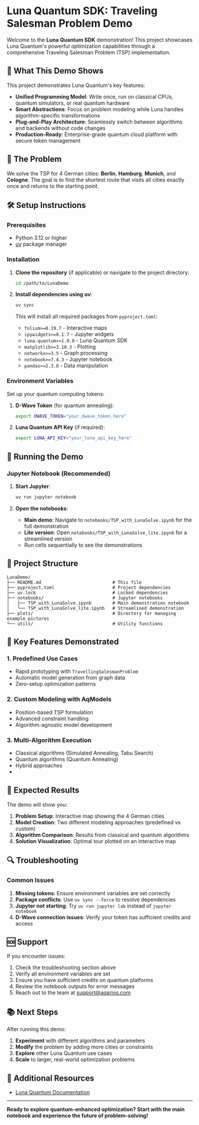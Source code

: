 # Luna Quantum SDK: Traveling Salesman Problem Demo

Welcome to the **Luna Quantum SDK** demonstration! This project showcases Luna Quantum's powerful optimization capabilities through a comprehensive Traveling Salesman Problem (TSP) implementation.

## 🚀 What This Demo Shows

This project demonstrates Luna Quantum's key features:

- **Unified Programming Model**: Write once, run on classical CPUs, quantum simulators, or real quantum hardware
- **Smart Abstractions**: Focus on problem modeling while Luna handles algorithm-specific transformations
- **Plug-and-Play Architecture**: Seamlessly switch between algorithms and backends without code changes
- **Production-Ready**: Enterprise-grade quantum cloud platform with secure token management

## 📍 The Problem

We solve the TSP for 4 German cities: **Berlin**, **Hamburg**, **Munich**, and **Cologne**. The goal is to find the shortest route that visits all cities exactly once and returns to the starting point.

## 🛠️ Setup Instructions

### Prerequisites

- Python 3.12 or higher
- [uv](https://github.com/astral-sh/uv) package manager

### Installation

1. **Clone the repository** (if applicable) or navigate to the project directory:
   ```bash
   cd /path/to/LunaDemo
   ```

2. **Install dependencies using uv**:
   ```bash
   uv sync
   ```

   This will install all required packages from `pyproject.toml`:
   - `folium>=0.19.7` - Interactive maps
   - `ipywidgets>=8.1.7` - Jupyter widgets
   - `luna-quantum>=1.0.0` - Luna Quantum SDK
   - `matplotlib>=3.10.3` - Plotting
   - `networkx>=3.5` - Graph processing
   - `notebook>=7.4.3` - Jupyter notebook
   - `pandas>=2.3.0` - Data manipulation

### Environment Variables

Set up your quantum computing tokens:

1. **D-Wave Token** (for quantum annealing):
   ```bash
   export DWAVE_TOKEN="your_dwave_token_here"
   ```

2. **Luna Quantum API Key** (if required):
   ```bash
   export LUNA_API_KEY="your_luna_api_key_here"
   ```


## 🚀 Running the Demo

### Jupyter Notebook (Recommended)

1. **Start Jupyter**:
   ```bash
   uv run jupyter notebook
   ```

2. **Open the notebooks**:
   - **Main demo**: Navigate to `notebooks/TSP_with_LunaSolve.ipynb` for the full demonstration
   - **Lite version**: Open `notebooks/TSP_with_LunaSolve_lite.ipynb` for a streamlined version
   - Run cells sequentially to see the demonstrations


## 📁 Project Structure

```
LunaDemo/
├── README.md                           # This file
├── pyproject.toml                      # Project dependencies
├── uv.lock                             # Locked dependencies
├── notebooks/                          # Jupyter notebooks
│   ├── TSP_with_LunaSolve.ipynb        # Main demonstration notebook
│   └── TSP_with_LunaSolve_lite.ipynb   # Streamlined demonstration
├── plots/                              # Directory for managing example pictures
└── utils/                              # Utility functions
```

## 🔧 Key Features Demonstrated

### 1. Predefined Use Cases
- Rapid prototyping with `TravellingSalesmanProblem`
- Automatic model generation from graph data
- Zero-setup optimization patterns

### 2. Custom Modeling with AqModels
- Position-based TSP formulation
- Advanced constraint handling
- Algorithm-agnostic model development

### 3. Multi-Algorithm Execution
- Classical algorithms (Simulated Annealing, Tabu Search)
- Quantum algorithms (Quantum Annealing)
- Hybrid approaches
- 

## 🎯 Expected Results

The demo will show you:

1. **Problem Setup**: Interactive map showing the 4 German cities
2. **Model Creation**: Two different modeling approaches (predefined vs custom)
3. **Algorithm Comparison**: Results from classical and quantum algorithms
4. **Solution Visualization**: Optimal tour plotted on an interactive map

## 🔍 Troubleshooting

### Common Issues

1. **Missing tokens**: Ensure environment variables are set correctly
2. **Package conflicts**: Use `uv sync --force` to resolve dependencies
3. **Jupyter not starting**: Try `uv run jupyter lab` instead of `jupyter notebook`
4. **D-Wave connection issues**: Verify your token has sufficient credits and access


## 🆘 Support

If you encounter issues:

1. Check the troubleshooting section above
2. Verify all environment variables are set
3. Ensure you have sufficient credits on quantum platforms
4. Review the notebook outputs for error messages
5. Reach out to the team at [support@aqarios.com](mailto:support@aqarios.com)

## 📚 Next Steps

After running this demo:

1. **Experiment** with different algorithms and parameters
2. **Modify** the problem by adding more cities or constraints
3. **Explore** other Luna Quantum use cases
4. **Scale** to larger, real-world optimization problems

## 🔗 Additional Resources

- [Luna Quantum Documentation](https://docs.aqarios.com)

---

**Ready to explore quantum-enhanced optimization? Start with the main notebook and experience the future of problem-solving!**